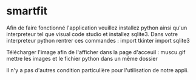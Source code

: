 # smartfit
Afin de faire fonctionné l'application veuillez installez python ainsi qu'un interpreteur tel que visual code studio et installez sqlite3.
Dans votre interpreteur python rentrer ces commandes :
import tkinter
import sqlite3

Télécharger l'image afin de l'afficher dans la page d'acceuil : muscu.gif 
mettre les images et le fichier python dans un même dossier 

Il n'y a pas d'autres condition particulière pour l'utilisation de notre appli.
